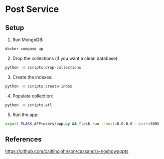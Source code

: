 # Post Service

## Setup
1. Run MongoDB:
```bash
docker compose up
```

2. Drop the collections (if you want a clean database):
```bash
python -m scripts.drop-collections
```

3. Create the indexes:
```bash
python -m scripts.create-index
```

4. Populate collection:
```bash
python -m scripts.etl
```

5. Run the app:
```bash
export FLASK_APP=users/app.py && flask run --host=0.0.0.0 --port=5005
```

## References
https://github.com/caitlincjohnson/cassandra-noshowappts
